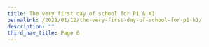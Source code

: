 ```yaml
---
title: The very first day of school for P1 & K1
permalink: /2021/01/12/the-very-first-day-of-school-for-p1-k1/
description: ""
third_nav_title: Page 6
---
```

